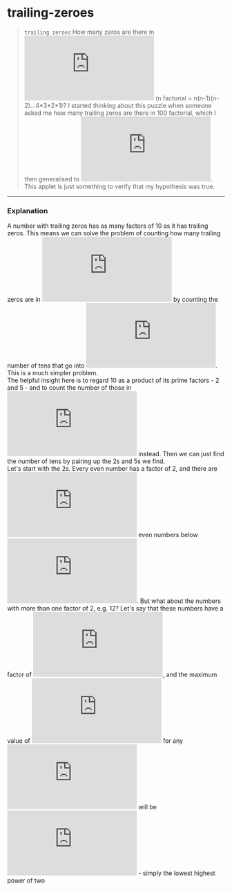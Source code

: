 # trailing-zeroes
> ```trailing zeroes```
How many zeros are there in ![](https://latex.codecogs.com/gif.latex?n%21) (n factorial = n(n-1)(n-2)...4\*3\*2\*1)?
I started thinking about this puzzle when someone asked me how many trailing zeros are there in 100 factorial, which I then generalised to ![](https://latex.codecogs.com/gif.latex?n%21). This applet is just something to verify that my hypothesis was true.

------------------------------
### Explanation
A number with trailing zeros has as many factors of 10 as it has trailing zeros. This means we can solve the problem of counting how many trailing zeros are in ![](https://latex.codecogs.com/gif.latex?n%21) by counting the number of tens that go into ![](https://latex.codecogs.com/gif.latex?n%21). This is a much simpler problem.  
The helpful insight here is to regard 10 as a product of its prime factors - 2 and 5 - and to count the number of those in ![](https://latex.codecogs.com/gif.latex?n%21) instead. Then we can just find the number of tens by pairing up the 2s and 5s we find.  
Let's start with the 2s. Every even number has a factor of 2, and there are ![](https://latex.codecogs.com/gif.latex?floor%28%5Cfrac%7Bn%7D%7B2%7D%29) even numbers below ![](https://latex.codecogs.com/gif.latex?n). But what about the numbers with more than one factor of 2, e.g. 12? Let's say that these numbers have a factor of ![](https://latex.codecogs.com/gif.latex?2%5Ek), and the maximum value of ![](https://latex.codecogs.com/gif.latex?k) for any ![](https://latex.codecogs.com/gif.latex?n) will be ![](https://latex.codecogs.com/gif.latex?floor%28%5Clog_2%7Bn%7D%29) - simply the lowest highest power of two 
